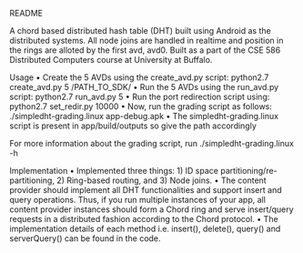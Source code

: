 README

A chord based distributed hash table (DHT) built using Android as the distributed systems. All node joins are handled in realtime and position in the rings are alloted by the first avd, avd0. Built as a part of the CSE 586 Distributed Computers course at University at Buffalo.

  Usage
  •	Create the 5 AVDs using the create_avd.py script: python2.7 create_avd.py 5 /PATH_TO_SDK/
  •	Run the 5 AVDs using the run_avd.py script: python2.7 run_avd.py 5
  •	Run the port redirection script using: python2.7 set_redir.py 10000
  •	Now, run the grading script as follows: ./simpledht-grading.linux app-debug.apk
  •	The simpledht-grading.linux script is present in app/build/outputs so give the path accordingly

  For more information about the grading script, run ./simpledht-grading.linux -h
  
  Implementation
  •	Implemented three things: 1) ID space partitioning/re-partitioning, 2) Ring-based routing, and 3) Node joins.
  •	The content provider should implement all DHT functionalities and support insert and query operations. Thus, if you run multiple instances of your app, all content provider instances should form a Chord ring and serve insert/query requests in a distributed fashion according to the Chord protocol.
  •	The implementation details of each method i.e. insert(), delete(), query() and serverQuery() can be found in the code.




